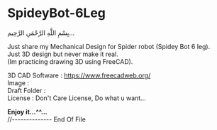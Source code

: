 # SpideyBot-6Leg

بِسْمِ اللَّهِ الرَّحْمَنِ الرَّحِيم... 
  
Just share my Mechanical Design for Spider robot (Spidey Bot 6 leg).  
Just 3D design but never make it real.  
(Im practicing drawing 3D using FreeCAD).  

3D CAD Software : https://www.freecadweb.org/  
Image :  
Draft Folder :  
License : Don't Care License, Do what u want...  

**Enjoy it...^^...**  
//-------------- End Of File  
